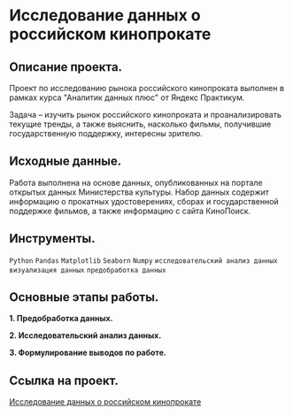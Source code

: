 # Исследование данных о российском кинопрокате

## Описание проекта.

Проект по исследованию рынока российского кинопроката выполнен в рамках курса "Аналитик данных плюс" от Яндекс Практикум.

Задача – изучить рынок российского кинопроката и проанализировать текущие тренды, а также выяснить, насколько фильмы, получившие государственную поддержку, интересны зрителю.

## Исходные данные.

Работа выполнена на основе данных, опубликованных на портале открытых данных Министерства культуры. Набор данных содержит информацию о прокатных удостоверениях, сборах и государственной поддержке фильмов, а также информацию с сайта КиноПоиск.

## Инструменты.

````Python```` ````Pandas```` ````Matplotlib```` ````Seaborn```` ````Numpy```` ````исследовательский анализ данных визуализация данных```` ````предобработка данных````

## Основные этапы работы.

__1. Предобработка данных.__

__2. Исследовательский анализ данных.__

__3. Формулирование выводов по работе.__

## Ссылка на проект.

[Исследование данных о российском кинопрокате](https://github.com/i13th/Yandex_Practicum_Data_Analyst/blob/main/%D0%9F%D1%80%D0%BE%D0%B5%D0%BA%D1%82_4%3A%20%D0%A0%D0%BE%D1%81%D1%81%D0%B8%D0%B9%D1%81%D0%BA%D0%B8%D0%B9%20%D0%BA%D0%B8%D0%BD%D0%BE%D0%BF%D1%80%D0%BE%D0%BA%D0%B0%D1%82/%D0%98%D1%81%D1%81%D0%BB%D0%B5%D0%B4%D0%BE%D0%B2%D0%B0%D0%BD%D0%B8%D0%B5%20%D0%B4%D0%B0%D0%BD%D0%BD%D1%8B%D1%85%20%D0%BE%20%D1%80%D0%BE%D1%81%D1%81%D0%B8%D0%B9%D1%81%D0%BA%D0%BE%D0%BC%20%D0%BA%D0%B8%D0%BD%D0%BE%D0%BF%D1%80%D0%BE%D0%BA%D0%B0%D1%82%D0%B5.ipynb)
